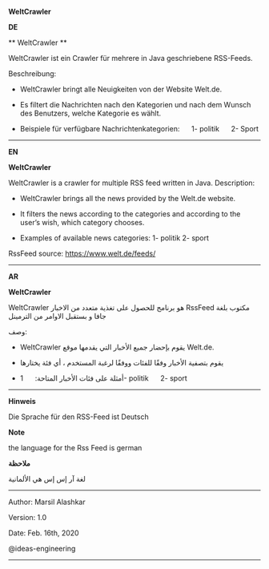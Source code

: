  **WeltCrawler**
 

**DE**

** WeltCrawler **

WeltCrawler ist ein Crawler für mehrere in Java geschriebene RSS-Feeds.


Beschreibung:

- WeltCrawler bringt alle Neuigkeiten von der Website Welt.de.
- Es filtert die Nachrichten nach den Kategorien und nach dem Wunsch des Benutzers, welche Kategorie es wählt.

- Beispiele für verfügbare Nachrichtenkategorien:
     1- politik
     2- Sport

--------------------------------------------------------------------------------------------------------------------------------------------

**EN**


**WeltCrawler** 

WeltCrawler is a crawler for multiple RSS feed  written in Java.
Description:

- WeltCrawler brings all the news provided by the Welt.de website.
- It filters the news according to the categories and according to the user’s wish, which category chooses.

- Examples of available news categories:
    1- politik
    2- sport



RssFeed source: https://www.welt.de/feeds/

--------------------------------------------------------------------------------------------------------------------------------------------


**AR**



**WeltCrawler** 


WeltCrawler هو برنامج للحصول على تغذية متعدد من الاخبار RssFeed 
مكتوب بلغة جافا و بستقبل الاوامر من الترمينل


وصف:

- WeltCrawler 
يقوم بإحضار جميع الأخبار التي يقدمها موقع 
Welt.de.

- يقوم بتصفية الأخبار وفقًا للفئات ووفقًا لرغبة المستخدم ، أي فئة يختارها

- أمثلة على فئات الأخبار المتاحة:
     1- politik
     2- sport
--------------------------------------------------------------------------------------------------------------------------------------------

**Hinweis**


Die Sprache für den RSS-Feed ist Deutsch

**Note**

the language for the Rss Feed is german

**ملاحظة**

لغة آر إس إس هي الألمانية

--------------------------------------------------------------------------------------------------------------------------------------------

Author: Marsil Alashkar

Version: 1.0

Date: Feb. 16th, 2020

@ideas-engineering


--------------------------------------------------------------------------------------------------------------------------------------------
